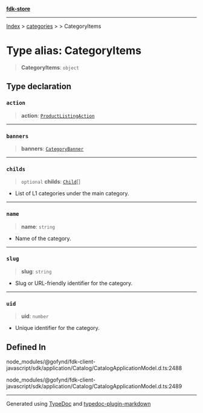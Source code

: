[**fdk-store**](../../../README.md)
***

[Index](../../../API.md) > [categories](../../README.md) > [<internal>](../README.md) > CategoryItems

# Type alias: CategoryItems

> **CategoryItems**: `object`

## Type declaration

### `action`

> **action**: [`ProductListingAction`](../../../brands/internal_/type-aliases/type-alias.ProductListingAction.md)

***

### `banners`

> **banners**: [`CategoryBanner`](type-alias.CategoryBanner.md)

***

### `childs`

> `optional` **childs**: [`Child`](type-alias.Child.md)[]

- List of L1 categories under the main category.

***

### `name`

> **name**: `string`

- Name of the category.

***

### `slug`

> **slug**: `string`

- Slug or URL-friendly identifier for the category.

***

### `uid`

> **uid**: `number`

- Unique identifier for the category.

## Defined In

node\_modules/@gofynd/fdk-client-javascript/sdk/application/Catalog/CatalogApplicationModel.d.ts:2488

node\_modules/@gofynd/fdk-client-javascript/sdk/application/Catalog/CatalogApplicationModel.d.ts:2489

***
Generated using [TypeDoc](https://typedoc.org/) and [typedoc-plugin-markdown](https://www.npmjs.com/package/typedoc-plugin-markdown)
